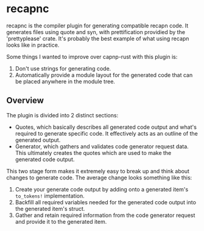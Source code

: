 # recapnc

recapnc is the compiler plugin for generating compatible recapn code. It generates files using quote
and syn, with prettification providied by the 'prettyplease' crate. It's probably the best example
of what using recapn looks like in practice.

Some things I wanted to improve over capnp-rust with this plugin is:

1. Don't use strings for generating code.
2. Automatically provide a module layout for the generated code that can be placed anywhere in the
   module tree.

## Overview

The plugin is divided into 2 distinct sections:

* Quotes, which basically describes all generated code output and what's required to generate
  specific code. It effectively acts as an outline of the generated output.
* Generator, which gathers and validates code generator request data. This ultimately creates the
  quotes which are used to make the generated code output.

This two stage form makes it extremely easy to break up and think about changes to generate code.
The average change looks something like this:

1. Create your generate code output by adding onto a generated item's `to_tokens!` implementation.
2. Backfill all required variables needed for the generated code output into the generated item's
   struct.
3. Gather and retain required information from the code generator request and provide it to the
   generated item.